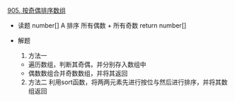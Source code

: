 [905. 按奇偶排序数组](https://leetcode-cn.com/problems/sort-array-by-parity/)

- 读题
    number[] A
    排序 所有偶数 + 所有奇数
    return number[]

- 解题 
    1. 方法一
    - 遍历数组，判断其奇偶，并分别存入数组中
    - 偶数数组合并奇数数组，并将其返回
    2. 方法二
    利用sort函数，将两两元素先进行按位与然后进行排序，并将其数组返回